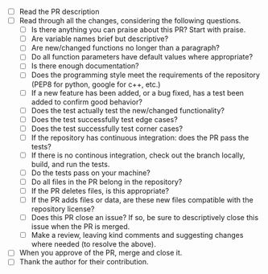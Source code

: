 - [ ] Read the PR description
- [ ] Read through all the changes, considering the following questions.
  - [ ] Is there anything you can praise about this PR? Start with praise.
  - [ ] Are variable names brief but descriptive?
  - [ ] Are new/changed functions no longer than a paragraph?
  - [ ] Do all function parameters have default values where appropriate?
  - [ ] Is there enough documentation?
  - [ ] Does the programming style meet the requirements of the repository (PEP8 for python, google for c++, etc.)
  - [ ] If a new feature has been added, or a bug fixed, has a test been added to confirm good behavior?
  - [ ] Does the test actually test the new/changed functionality?
  - [ ] Does the test successfully test edge cases?
  - [ ] Does the test successfully test corner cases?
  - [ ] If the repository has continuous integration: does the PR pass the tests? 
  - [ ] If there is no continous integration, check out the branch locally, build, and run the tests. 
  - [ ] Do the tests pass on your machine?
  - [ ] Do all files in the PR belong in the repository?
  - [ ] If the PR deletes files, is this appropriate?
  - [ ] If the PR adds files or data, are these new files compatible with the repository license?
  - [ ] Does this PR close an issue? If so, be sure to descriptively close this issue when the PR is merged.
  - [ ] Make a review, leaving kind comments and suggesting changes where needed (to resolve the above).
- [ ] When you approve of the PR, merge and close it.
- [ ] Thank the author for their contribution.
